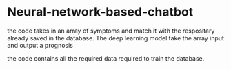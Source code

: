 # Neural-network-based-chatbot

the code takes in an array of symptoms and match it with the respositary already saved in the database. The deep learning model take the array input and output a prognosis

the code contains all the required data required to train the database.

